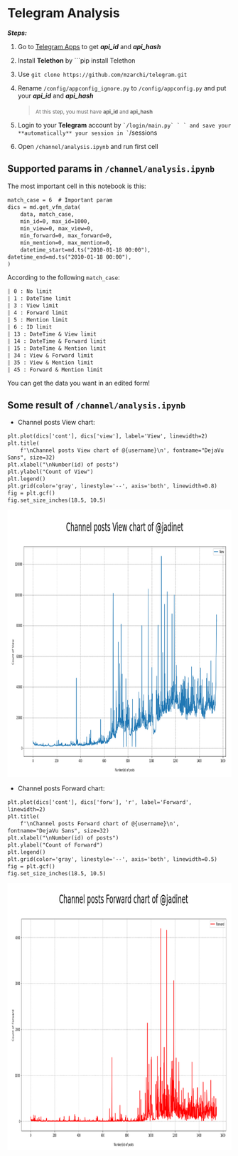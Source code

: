 # Telegram Analysis

***Steps:***
1. Go to [Telegram Apps](https://my.telegram.org/auth?to=apps) to get **_api_id_** and **_api_hash_**

2. Install **Telethon** by ```pip install Telethon


3. Use ```git clone https://github.com/mzarchi/telegram.git```

4. Rename ```/config/appconfig_ignore.py``` to ```/config/appconfig.py``` and put your **_api_id_** and **_api_hash_**
    > <sub>At this step, you must have **api_id** and **api_hash**</sub>

5. Login to your **Telegram** account by `` `/login/main.py` ` ` and save your **automatically** your session in ` ``/sessions

6. Open ```/channel/analysis.ipynb``` and run first cell

## Supported params in ```/channel/analysis.ipynb```
The most important cell in this notebook is this:
```
match_case = 6  # Important param
dics = md.get_vfm_data(
    data, match_case,
    min_id=0, max_id=1000,
    min_view=0, max_view=0,
    min_forward=0, max_forward=0,
    min_mention=0, max_mention=0,
    datetime_start=md.ts("2010-01-18 00:00"), datetime_end=md.ts("2010-01-18 00:00"),
)

``` 
According to the following ```match_case```:
```
| 0 : No limit
| 1 : DateTime limit
| 3 : View limit
| 4 : Forward limit
| 5 : Mention limit
| 6 : ID limit
| 13 : DateTime & View limit
| 14 : DateTime & Forward limit
| 15 : DateTime & Mention limit
| 34 : View & Forward limit
| 35 : View & Mention limit
| 45 : Forward & Mention limit
```
You can get the data you want in an edited form!

## Some result of ```/channel/analysis.ipynb```
- Channel posts View chart:
```
plt.plot(dics['cont'], dics['view'], label='View', linewidth=2)
plt.title(
    f'\nChannel posts View chart of @{username}\n', fontname="DejaVu Sans", size=32)
plt.xlabel("\nNumber(id) of posts")
plt.ylabel("Count of View")
plt.legend()
plt.grid(color='gray', linestyle='--', axis='both', linewidth=0.8)
fig = plt.gcf()
fig.set_size_inches(18.5, 10.5)
```
<p align="center">
<img src="./assets/images/chart-view.png" width="925" height="600">
</p>

- Channel posts Forward chart:
```
plt.plot(dics['cont'], dics['forw'], 'r', label='Forward', linewidth=2)
plt.title(
    f'\nChannel posts Forward chart of @{username}\n', fontname="DejaVu Sans", size=32)
plt.xlabel("\nNumber(id) of posts")
plt.ylabel("Count of Forward")
plt.legend()
plt.grid(color='gray', linestyle='--', axis='both', linewidth=0.5)
fig = plt.gcf()
fig.set_size_inches(18.5, 10.5)
```
<p align="center">
<img src="./assets/images/chart-forward.png" width="925" height="600">
</p>
